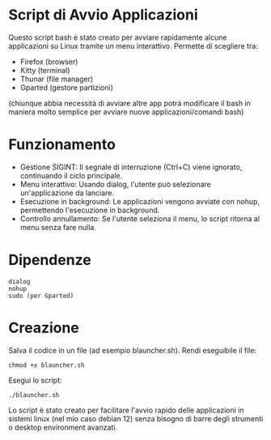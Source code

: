 # Script di Avvio Applicazioni

Questo script bash è stato creato per avviare rapidamente alcune applicazioni su Linux tramite un menu interattivo.
Permette di scegliere tra:

 - Firefox (browser)
 - Kitty (terminal)
 - Thunar (file manager)
 - Gparted (gestore partizioni)

(chiunque abbia necessità di avviare altre app potrà modificare il bash in maniera molto semplice per avviare
nuove applicazioni/comandi bash)

# Funzionamento

- Gestione SIGINT: Il segnale di interruzione (Ctrl+C) viene ignorato, continuando il ciclo principale.
- Menu interattivo: Usando dialog, l'utente può selezionare un'applicazione da lanciare.
- Esecuzione in background: Le applicazioni vengono avviate con nohup, permettendo l'esecuzione in background.
- Controllo annullamento: Se l'utente seleziona il menu, lo script ritorna al menu senza fare nulla.

# Dipendenze

    dialog
    nohup
    sudo (per Gparted)

# Creazione

Salva il codice in un file (ad esempio blauncher.sh).
Rendi eseguibile il file:

    chmod +x blauncher.sh

Esegui lo script:

    ./blauncher.sh

Lo script è stato creato per facilitare l'avvio rapido delle applicazioni in sistemi linux (nel mio caso debian 12)
senza bisogno di barre degli strumenti o desktop environment avanzati.
